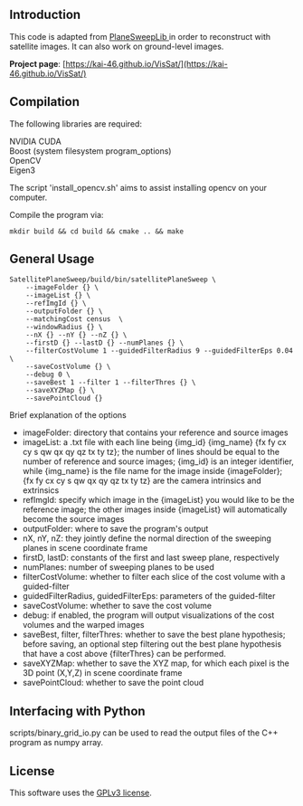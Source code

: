 Introduction
--------------------------------
This code is adapted from [PlaneSweepLib
](https://www.cvg.ethz.ch/research/planeSweepLib/) in order to reconstruct with satellite images. It can also work on ground-level images.

**Project page**: [https://kai-46.github.io/VisSat/](https://kai-46.github.io/VisSat/)

Compilation
--------------------------------
The following libraries are required:

NVIDIA CUDA </br>
Boost (system filesystem program_options) </br>
OpenCV </br>
Eigen3 </br>

The script 'install_opencv.sh' aims to assist installing opencv on your computer.

Compile the program via:
```{r, engine='bash', count_lines}
mkdir build && cd build && cmake .. && make
```

General Usage
-----------------------------
```{r, engine='bash', count_lines}
SatellitePlaneSweep/build/bin/satellitePlaneSweep \
    --imageFolder {} \
    --imageList {} \
    --refImgId {} \
    --outputFolder {} \
    --matchingCost census  \
    --windowRadius {} \
    --nX {} --nY {} --nZ {} \
    --firstD {} --lastD {} --numPlanes {} \
    --filterCostVolume 1 --guidedFilterRadius 9 --guidedFilterEps 0.04 \
    --saveCostVolume {} \
    --debug 0 \
    --saveBest 1 --filter 1 --filterThres {} \
    --saveXYZMap {} \
    --savePointCloud {}
```

Brief explanation of the options
* imageFolder: directory that contains your reference and source images
* imageList: a .txt file with each line being {img_id} {img_name} {fx fy cx cy s qw qx qy qz tx ty tz}; the number of lines should be equal to the number of reference and source images; {img_id} is an integer identifier, while {img_name} is the file name for the image inside {imageFolder}; {fx fy cx cy s qw qx qy qz tx ty tz} are the camera intrinsics and extrinsics
* refImgId: specify which image in the {imageList} you would like to be the reference image; the other images inside {imageList} will automatically become the source images
* outputFolder: where to save the program's output
* nX, nY, nZ: they jointly define the normal direction of the sweeping planes in scene coordinate frame
* firstD, lastD: constants of the first and last sweep plane, respectively
* numPlanes: number of sweeping planes to be used
* filterCostVolume: whether to filter each slice of the cost volume with a guided-filter
* guidedFilterRadius, guidedFilterEps: parameters of the guided-filter
* saveCostVolume: whether to save the cost volume
* debug: if enabled, the program will output visualizations of the cost volumes and the warped images
* saveBest, filter, filterThres: whether to save the best plane hypothesis; before saving, an optional step filtering out the best plane hypothesis that have a cost above {filterThres} can be performed.
* saveXYZMap: whether to save the XYZ map, for which each pixel is the 3D point (X,Y,Z) in scene coordinate frame
* savePointCloud: whether to save the point cloud

Interfacing with Python
-----------------------------
scripts/binary_grid_io.py can be used to read the output files of the C++ program as numpy array.

License
-----------------------------
This software uses the [GPLv3 license](https://www.gnu.org/licenses/gpl-3.0.en.html).
